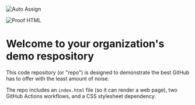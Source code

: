 ![Auto Assign](https://github.com/Puppyhub/demo-repository/actions/workflows/auto-assign.yml/badge.svg)

![Proof HTML](https://github.com/Puppyhub/demo-repository/actions/workflows/proof-html.yml/badge.svg)

# Welcome to your organization's demo respository
This code repository (or "repo") is designed to demonstrate the best GitHub has to offer with the least amount of noise.

The repo includes an `index.html` file (so it can render a web page), two GitHub Actions workflows, and a CSS stylesheet dependency.
